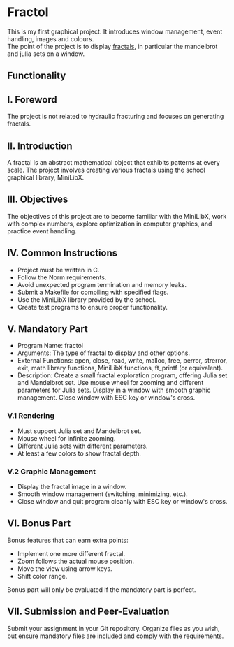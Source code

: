 # Fractol

This is my first graphical project. It introduces window management, event handling, images and colours.  
The point of the project is to display [fractals](https://en.wikipedia.org/wiki/Fractal), in particular the mandelbrot and julia sets on a window.

## Functionality



## I. Foreword

The project is not related to hydraulic fracturing and focuses on generating fractals.

## II. Introduction

A fractal is an abstract mathematical object that exhibits patterns at every scale. The project involves creating various fractals using the school graphical library, MiniLibX.

## III. Objectives

The objectives of this project are to become familiar with the MiniLibX, work with complex numbers, explore optimization in computer graphics, and practice event handling.

## IV. Common Instructions

- Project must be written in C.
- Follow the Norm requirements.
- Avoid unexpected program termination and memory leaks.
- Submit a Makefile for compiling with specified flags.
- Use the MiniLibX library provided by the school.
- Create test programs to ensure proper functionality.

## V. Mandatory Part

- Program Name: fractol
- Arguments: The type of fractal to display and other options.
- External Functions: open, close, read, write, malloc, free, perror, strerror, exit, math library functions, MiniLibX functions, ft_printf (or equivalent).
- Description: Create a small fractal exploration program, offering Julia set and Mandelbrot set. Use mouse wheel for zooming and different parameters for Julia sets. Display in a window with smooth graphic management. Close window with ESC key or window's cross.

### V.1 Rendering

- Must support Julia set and Mandelbrot set.
- Mouse wheel for infinite zooming.
- Different Julia sets with different parameters.
- At least a few colors to show fractal depth.

### V.2 Graphic Management

- Display the fractal image in a window.
- Smooth window management (switching, minimizing, etc.).
- Close window and quit program cleanly with ESC key or window's cross.

## VI. Bonus Part

Bonus features that can earn extra points:

- Implement one more different fractal.
- Zoom follows the actual mouse position.
- Move the view using arrow keys.
- Shift color range.

Bonus part will only be evaluated if the mandatory part is perfect.

## VII. Submission and Peer-Evaluation

Submit your assignment in your Git repository. Organize files as you wish, but ensure mandatory files are included and comply with the requirements.
